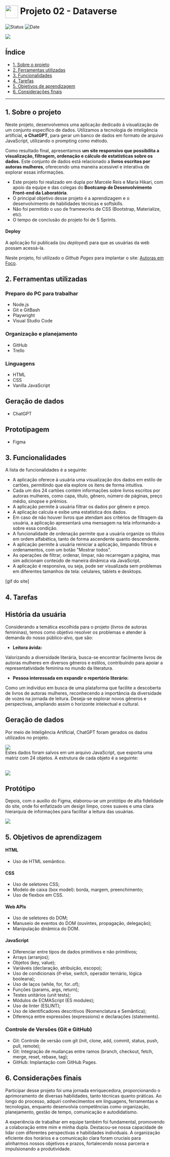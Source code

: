 <h1>
    <a href="https://www.laboratoria.la/br">
     <img align="center" width="40px" src="https://v.fastcdn.co/u/cf943cfe/52655001-0-Laboratoria-RGB-isot.png"></a>
    <span>Projeto 02 - Dataverse</span>
</h1> 

![Status](https://img.shields.io/static/v1?label=Status&message=CONCLU%C3%8DDO&color=%3CCOLOR%3E&style=%3CSTYLE%3E&logo=%3CLOGO%3E) ![Date](https://img.shields.io/badge/Release_date-FEVEREIRO-yellow)

<img src="https://i.imgur.com/BVQmFCk.png">

## Índice

* [1. Sobre o projeto](#1-sobre-o-projeto)
* [2. Ferramentas utilizadas](#2-ferramentas-utilizadas)
* [3. Funcionalidades](#3-funcionalidades)
* [4. Tarefas](#4-tarefas)
* [5. Objetivos de aprendizagem](#5-objetivos-de-aprendizagem)
* [6. Considerações finais](#6-considerações-finais)


***

## 1. Sobre o projeto

Neste projeto, desenvolvemos uma aplicação dedicado à visualização de um conjunto específico de dados. Utilizamos a tecnologia de inteligência artificial, **o ChatGPT**, para gerar um banco de dados em formato de arquivo JavaScript, utilizando o prompting como método.

Como resultado final, apresentamos **um site responsivo que possibilita a visualização, filtragem, ordenação e cálculo de estatísticas sobre os dados.** Este conjunto de dados está relacionado a **livros escritos por autoras mulheres**, oferecendo uma maneira acessível e interativa de explorar essas informações.

- Este projeto foi realizado em dupla por Marcele Reis e Maria Hikari, com apoio da equipe e das colegas do **Bootcamp de Desenvolvimento Front-end da Laboratória**.
- O principal objetivo desse projeto é a aprendizagem e o desenvolvimento de habilidades técnicas e softskills.
- Não foi permitido o uso de frameworks de CSS (Bootstrap, Materialize, etc).
- O tempo de conclusão do projeto foi de 5 Sprints.

#### Deploy
A aplicação foi publicada (ou _deployed_) para que as usuárias da web possam acessá-la.

Neste projeto, foi utilizado o _Github Pages_ para implantar o site: [Autoras em Foco](https://marcelereis.github.io/SAP012-text-analyzer/).

## 2. Ferramentas utilizadas

### Preparo do PC para trabalhar

+ Node.js
+ Git e GitBash
+ Playwright
+ Visual Studio Code

### Organização e planejamento

+ GitHub
+ Trello

### Linguagens

+ HTML
+ CSS
+ Vanilla JavaScript

## Geração de dados

+ ChatGPT

## Prototipagem

+ Figma

## 3. Funcionalidades

A lista de funcionalidades é a seguinte:

- A aplicação oferece à usuária uma visualização dos dados em estilo de cartões, permitindo que ela explore os itens de forma intuitiva.
- Cada um dos 24 cartões contém informações sobre livros escritos por autoras mulheres, como capa, título, gênero, número de páginas, preço médio, sinopse e prêmios.
- A aplicação permite à usuária filtrar os dados por gênero e preço.
- A aplicação calcula e exibe uma estatística dos dados.
- Em caso de não houver livros que atendam aos critérios de filtragem da usuária, a aplicação apresentará uma mensagem na tela informando-a sobre essa condição.
- A funcionalidade de ordenação permite que a usuária organize os títulos em ordem alfabética, tanto de forma ascendente quanto descendente.
- A aplicação permite à usuária reiniciar a aplicação, limpando filtros e ordenamentos, com um botão "Mostrar todos".
- As operações de filtrar, ordenar, limpar, não recarregam a página, mas sim adicionam conteúdo de maneira dinâmica via JavaScript.
- A aplicação é responsiva, ou seja, pode ser visualizada sem problemas em diferentes tamanhos de tela: celulares, tablets e desktops.

[gif do site]

## 4. Tarefas

## História da usuária

Considerando a temática escolhida para o projeto (livros de autoras femininas), temos como objetivo resolver os problemas e atender à demanda do nosso público-alvo, que são:

- **Leitora ávida:**

Valorizando a diversidade literária, busca-se encontrar facilmente livros de autoras mulheres em diversos gêneros e estilos, contribuindo para apoiar a representatividade feminina no mundo da literatura.

- **Pessoa interessada em expandir o repertório literário:**

Como um indivíduo em busca de uma plataforma que facilite a descoberta de livros de autoras mulheres, reconhecendo a importância da diversidade de vozes na jornada de leitura. Deseja-se explorar novos gêneros e perspectivas, ampliando assim o horizonte intelectual e cultural.

## Geração de dados

Por meio de Inteligência Artificial, ChatGPT foram gerados os dados utilizados no projeto.

<img src="https://imgur.com/XysUiuT.png">

<br>
Estes dados foram salvos em um arquivo JavaScript, que exporta uma matriz com 24 objetos. A estrutura de cada objeto é a seguinte:

<br><img src="https://imgur.com/68Tf01o.png">

## Protótipo 

Depois, com o auxílio do Figma, elaborou-se um protótipo de alta fidelidade do site, onde foi enfatizado um design limpo, cores suaves e uma clara hierarquia de informações para facilitar a leitura das usuárias.

<img src="https://imgur.com/zAoG9Hy.png">


## 5. Objetivos de aprendizagem

#### HTML

- Uso de HTML semântico.

#### CSS

- Uso de seletores CSS;
- Modelo de caixa (box model): borda, margem, preenchimento;
- Uso de flexbox em CSS.

#### Web APIs

- Uso de seletores do DOM;
- Manuseio de eventos do DOM (ouvintes, propagação, delegação);
- Manipulação dinâmica do DOM.

#### JavaScript

- Diferenciar entre tipos de dados primitivos e não primitivos;
- Arrays (arranjos);
- Objetos (key, value);
- Variáveis (declaração, atribuição, escopo);
- Uso de condicionais (if-else, switch, operador ternário, lógica booleana);
- Uso de laços (while, for, for..of);
- Funções (params, args, return);
- Testes unitários (unit tests);
- Módulos de ECMAScript (ES modules);
- Uso de linter (ESLINT);
- Uso de identificadores descritivos (Nomenclatura e Semântica);
- Diferença entre expressões (expressions) e declarações (statements).

### Controle de Versões (Git e GitHub)

- Git: Controle de versão com git (init, clone, add, commit, status, push, pull, remote);
- Git: Integração de mudanças entre ramos (branch, checkout, fetch, merge, reset, rebase, tag);
- GitHub: Implantação com GitHub Pages.

## 6. Considerações finais

Participar desse projeto foi uma jornada enriquecedora, proporcionando o aprimoramento de diversas habilidades, tanto técnicas quanto práticas. Ao longo do processo, adquiri conhecimentos em linguagens, ferramentas e tecnologias, enquanto desenvolvia competências como organização, planejamento, gestão de tempo, comunicação e autodidatismo.

A experiência de trabalhar em equipe também foi fundamental, promovendo a colaboração entre mim e minha dupla. Destacou-se nossa capacidade de lidar com diferentes perspectivas e habilidades individuais. A organização eficiente dos horários e a comunicação clara foram cruciais para alinharmos nossos objetivos e prazos, fortalecendo nossa parceria e impulsionando a produtividade.